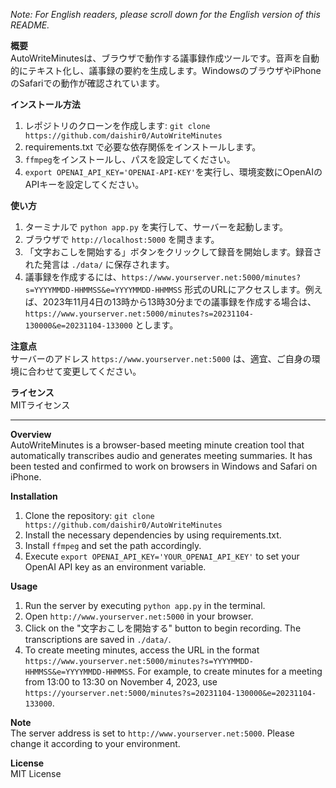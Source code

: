 *Note: For English readers, please scroll down for the English version of this README.*

**概要**  
AutoWriteMinutesは、ブラウザで動作する議事録作成ツールです。音声を自動的にテキスト化し、議事録の要約を生成します。WindowsのブラウザやiPhoneのSafariでの動作が確認されています。

**インストール方法**  
1. レポジトリのクローンを作成します: `git clone https://github.com/daishir0/AutoWriteMinutes`
2. requirements.txt で必要な依存関係をインストールします。
3. `ffmpeg`をインストールし、パスを設定してください。
4. `export OPENAI_API_KEY='OPENAI-API-KEY'`を実行し、環境変数にOpenAIのAPIキーを設定してください。

**使い方**  
1. ターミナルで `python app.py` を実行して、サーバーを起動します。
2. ブラウザで `http://localhost:5000` を開きます。
3. 「文字おこしを開始する」ボタンをクリックして録音を開始します。録音された発言は `./data/` に保存されます。
4. 議事録を作成するには、`https://www.yourserver.net:5000/minutes?s=YYYYMMDD-HHMMSS&e=YYYYMMDD-HHMMSS` 形式のURLにアクセスします。例えば、2023年11月4日の13時から13時30分までの議事録を作成する場合は、`https://www.yourserver.net:5000/minutes?s=20231104-130000&e=20231104-133000` とします。

**注意点**  
サーバーのアドレス `https://www.yourserver.net:5000` は、適宜、ご自身の環境に合わせて変更してください。

**ライセンス**  
MITライセンス

---


**Overview**  
AutoWriteMinutes is a browser-based meeting minute creation tool that automatically transcribes audio and generates meeting summaries. It has been tested and confirmed to work on browsers in Windows and Safari on iPhone.

**Installation**  
1. Clone the repository: `git clone https://github.com/daishir0/AutoWriteMinutes`
2. Install the necessary dependencies by using requirements.txt.
3. Install `ffmpeg` and set the path accordingly.
4. Execute `export OPENAI_API_KEY='YOUR_OPENAI_API_KEY'` to set your OpenAI API key as an environment variable.

**Usage**  
1. Run the server by executing `python app.py` in the terminal.
2. Open `http://www.yourserver.net:5000` in your browser.
3. Click on the "文字おこしを開始する" button to begin recording. The transcriptions are saved in `./data/`.
4. To create meeting minutes, access the URL in the format `https://www.yourserver.net:5000/minutes?s=YYYYMMDD-HHMMSS&e=YYYYMMDD-HHMMSS`. For example, to create minutes for a meeting from 13:00 to 13:30 on November 4, 2023, use `https://yourserver.net:5000/minutes?s=20231104-130000&e=20231104-133000`.

**Note**  
The server address is set to `http://www.yourserver.net:5000`. Please change it according to your environment.

**License**  
MIT License
